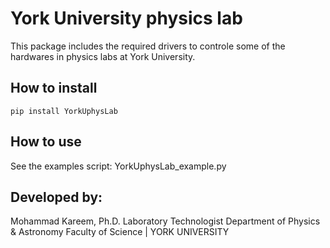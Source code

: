 # York University physics lab

This package includes the required drivers to controle some of the hardwares in physics labs at York University.

## How to install

```pip install YorkUphysLab```

## How to use

See the examples script: YorkUphysLab_example.py


## Developed by:

Mohammad Kareem, Ph.D.
Laboratory Technologist
Department of Physics & Astronomy
Faculty of Science | YORK UNIVERSITY
